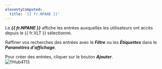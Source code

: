 ```yaml
---
eleventyComputed:
  title: '{{ fr.NPANE }}'
---
```

Le ***{{ fr.NPANE }}*** affiche les entrées auxquelles les utilisateurs ont accès depuis le {{ fr.VLT }} sélectionné.  

Raffiner vos recherches des entrées avec le ***Filtre*** ou les ***Étiquettes*** dans le ***Paramètres d'affichage***.  

Pour créer des entrées, cliquer sur le bouton ***Ajouter***.  
![!!Hub4113](https://webdevolutions.azureedge.net/docs/fr/hub/Hub4113.png) 

